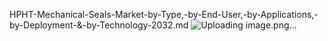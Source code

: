 HPHT-Mechanical-Seals-Market-by-Type,-by-End-User,-by-Applications,-by-Deployment-&-by-Technology-2032.md
![Uploading image.png…]()
